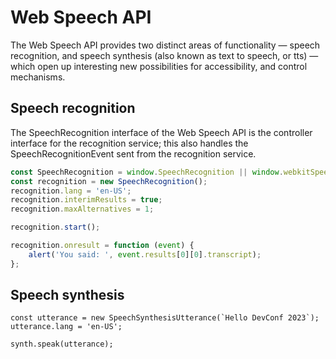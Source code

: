 # Web Speech API

The Web Speech API provides two distinct areas of functionality — speech recognition, and speech synthesis (also known as text to speech, or tts) — which open up interesting new possibilities for accessibility, and control mechanisms.

## Speech recognition

The SpeechRecognition interface of the Web Speech API is the controller interface for the recognition service; this also handles the SpeechRecognitionEvent sent from the recognition service.

```js
const SpeechRecognition = window.SpeechRecognition || window.webkitSpeechRecognition;
const recognition = new SpeechRecognition();
recognition.lang = 'en-US';
recognition.interimResults = true;
recognition.maxAlternatives = 1;

recognition.start();

recognition.onresult = function (event) {
    alert('You said: ', event.results[0][0].transcript);
};
```

## Speech synthesis


```
const utterance = new SpeechSynthesisUtterance(`Hello DevConf 2023`);
utterance.lang = 'en-US';

synth.speak(utterance);
```